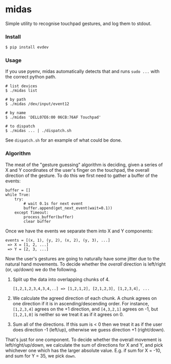 # midas

Simple utility to recognise touchpad gestures, and log them to stdout.

### Install

```sh
$ pip install evdev
```

### Usage

If you use pyenv, midas automatically detects that and runs `sudo ...`
with the correct python path.

```
# list devices
$ ./midas list

# by path
$ ./midas /dev/input/event12

# by name
$ ./midas 'DELL07E6:00 06CB:76AF Touchpad'

# to dispatch
$ ./midas ... | ./dispatch.sh
```

See `dispatch.sh` for an example of what could be done.

### Algorithm

The meat of the "gesture guessing" algorithm is deciding, given a series of X and Y
coordinates of the user's finger on the touchpad, the overall direction of the gesture.
To do this we first need to gather a buffer of the events:

```
buffer = []
while True:
    try:
        # wait 0.1s for next event
        buffer.append(get_next_event(wait=0.1))
    except Timeout:
        process_buffer(buffer)
        clear buffer
```

Once we have the events we separate them into X and Y components:

```
events = [(x, 1), (y, 2), (x, 2), (y, 3), ...]
 => X = [1, 2, ...]
 => Y = [2, 3, ...]
```

Now the user's gestures are going to naturally have some jitter due to the natural hand
movements. To decide whether the _overall_ direction is left/right (or, up/down) we do
the following.

1. Split up the data into overlapping chunks of 4.

   ```
   [1,2,1,2,3,4,3,4,..] => [1,2,1,2], [2,1,2,3], [1,2,3,4], ...
   ```

2. We calculate the agreed direction of each chunk.
   A chunk agrees on one direction if it is in ascending/descending
   order. For instance, `[1,2,3,4]` agrees on the +1 direction, and `[4,3,2,1]`
   agrees on -1, but `[1,2,1,0]` is neither so we treat it as if it
   agrees on 0.

3. Sum all of the directions. If this sum is < 0 then we treat it as
   if the user does direction -1 (left/up), otherwise we guess direction
   +1 (right/down).

That's just for one component. To decide whether the overall movement is left/right/up/down,
we calculate the sum of directions for X and Y, and pick whichever one which has the larger
absolute value. E.g. if sum for X = -10, and sum for Y = 35, we pick `down`.
